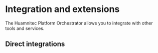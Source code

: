 # Integration and extensions

The Huamnitec Platform Orchestrator allows you to integrate with other tools and services.

## Direct integrations
